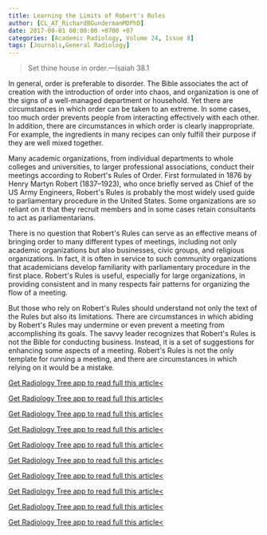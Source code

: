 ```yaml
---
title: Learning the Limits of Robert's Rules
author: [CL_AT_RichardBGundermanMDPhD]
date: 2017-08-01 00:00:00 +0700 +07
categories: [Academic Radiology, Volume 24, Issue 8]
tags: [Journals,General Radiology]
---
```

> Set thine house in order.—Isaiah 38.1

In general, order is preferable to disorder. The Bible associates the act of creation with the introduction of order into chaos, and organization is one of the signs of a well-managed department or household. Yet there are circumstances in which order can be taken to an extreme. In some cases, too much order prevents people from interacting effectively with each other. In addition, there are circumstances in which order is clearly inappropriate. For example, the ingredients in many recipes can only fulfill their purpose if they are well mixed together.

Many academic organizations, from individual departments to whole colleges and universities, to larger professional associations, conduct their meetings according to Robert's Rules of Order. First formulated in 1876 by Henry Martyn Robert (1837–1923), who once briefly served as Chief of the US Army Engineers, Robert's Rules is probably the most widely used guide to parliamentary procedure in the United States. Some organizations are so reliant on it that they recruit members and in some cases retain consultants to act as parliamentarians.

There is no question that Robert's Rules can serve as an effective means of bringing order to many different types of meetings, including not only academic organizations but also businesses, civic groups, and religious organizations. In fact, it is often in service to such community organizations that academicians develop familiarity with parliamentary procedure in the first place. Robert's Rules is useful, especially for large organizations, in providing consistent and in many respects fair patterns for organizing the flow of a meeting.

But those who rely on Robert's Rules should understand not only the text of the Rules but also its limitations. There are circumstances in which abiding by Robert's Rules may undermine or even prevent a meeting from accomplishing its goals. The savvy leader recognizes that Robert's Rules is not the Bible for conducting business. Instead, it is a set of suggestions for enhancing some aspects of a meeting. Robert's Rules is not the only template for running a meeting, and there are circumstances in which relying on it would be a mistake.

[Get Radiology Tree app to read full this article<](https://clinicalpub.com/app)

[Get Radiology Tree app to read full this article<](https://clinicalpub.com/app)

[Get Radiology Tree app to read full this article<](https://clinicalpub.com/app)

[Get Radiology Tree app to read full this article<](https://clinicalpub.com/app)

[Get Radiology Tree app to read full this article<](https://clinicalpub.com/app)

[Get Radiology Tree app to read full this article<](https://clinicalpub.com/app)

[Get Radiology Tree app to read full this article<](https://clinicalpub.com/app)

[Get Radiology Tree app to read full this article<](https://clinicalpub.com/app)

[Get Radiology Tree app to read full this article<](https://clinicalpub.com/app)

[Get Radiology Tree app to read full this article<](https://clinicalpub.com/app)